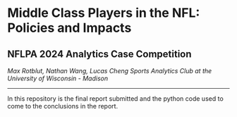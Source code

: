 # Middle Class Players in the NFL: Policies and Impacts
## NFLPA 2024 Analytics Case Competition

*Max Rotblut, Nathan Wang, Lucas Cheng*
*Sports Analytics Club at the University of Wisconsin - Madison*

-----

In this repository is the final report submitted and the python code used to come to the conclusions in the report.
